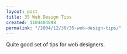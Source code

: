 ```yaml
---
layout: post
title: 35 Web Design Tips
created: 1104404898
permalink: "/2004/12/30/35-web-design-tips/"
---
```

Quite good set of tips for web designers.
